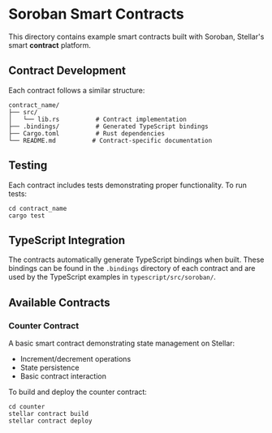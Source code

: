 # Soroban Smart Contracts

This directory contains example smart contracts built with Soroban, Stellar's smart **contract** platform.

## Contract Development

Each contract follows a similar structure:

```
contract_name/
├── src/
│   └── lib.rs          # Contract implementation
├── .bindings/          # Generated TypeScript bindings
├── Cargo.toml          # Rust dependencies
└── README.md          # Contract-specific documentation
```

## Testing

Each contract includes tests demonstrating proper functionality. To run tests:

```shell
cd contract_name
cargo test
```

## TypeScript Integration

The contracts automatically generate TypeScript bindings when built. These bindings can be found in the `.bindings` directory of each contract and are used by the TypeScript examples in `typescript/src/soroban/`.

## Available Contracts

### Counter Contract

A basic smart contract demonstrating state management on Stellar:

- Increment/decrement operations
- State persistence
- Basic contract interaction

To build and deploy the counter contract:

```shell
cd counter
stellar contract build
stellar contract deploy
```

